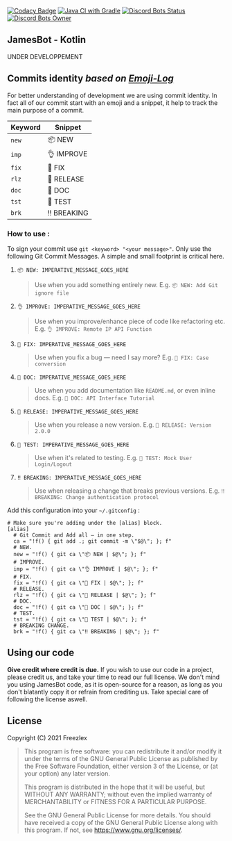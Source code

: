 [![Codacy Badge](https://app.codacy.com/project/badge/Grade/b44027b9cc04465fbe893e92c7c9164a)](https://www.codacy.com/gh/Freezlex/JamesBot/dashboard?utm_source=github.com&amp;utm_medium=referral&amp;utm_content=Freezlex/questter&amp;utm_campaign=Badge_Grade)
[![Java CI with Gradle](https://github.com/Freezlex/JamesBot/actions/workflows/gradle.yml/badge.svg?branch=main)](https://github.com/Freezlex/JamesBot/actions/workflows/gradle.yml)
[![Discord Bots Status](https://top.gg/api/widget/status/425377070525317120.svg)](https://top.gg/bot/425377070525317120)
[![Discord Bots Owner](https://top.gg/api/widget/owner/425377070525317120.svg)](https://top.gg/bot/425377070525317120)


## JamesBot - Kotlin

UNDER DEVELOPPEMENT

## Commits identity *based on [Emoji-Log](https://github.com/ahmadawais/Emoji-Log)*

For better understanding of development we are using commit identity. In fact all of our commit start with an 
emoji and a snippet, it help to track the main purpose of a commit.

| Keyword |   Snippet    |
| ------- | ------------ |
| `new` | 📦 NEW      |
| `imp` | 👌 IMPROVE  |
| `fix` | 🐛 FIX      |
| `rlz` | 🚀 RELEASE  |
| `doc` | 📖 DOC      |
| `tst` | 🤖 TEST     |
| `brk` | ‼️ BREAKING  |

### How to use :


To sign your commit use `git <keyword> "<your message>"`.
Only use the following Git Commit Messages. A simple and small footprint is critical here.

1. `📦 NEW: IMPERATIVE_MESSAGE_GOES_HERE`
   > Use when you add something entirely new.
   > E.g. `📦 NEW: Add Git ignore file`

1. `👌 IMPROVE: IMPERATIVE_MESSAGE_GOES_HERE`
   > Use when you improve/enhance piece of code like refactoring etc.
   > E.g. `👌 IMPROVE: Remote IP API Function`

1. `🐛 FIX: IMPERATIVE_MESSAGE_GOES_HERE`
   > Use when you fix a bug — need I say more?
   > E.g. `🐛 FIX: Case conversion`

1. `📖 DOC: IMPERATIVE_MESSAGE_GOES_HERE`
   > Use when you add documentation like `README.md`, or even inline docs.
   > E.g. `📖 DOC: API Interface Tutorial`


1. `🚀 RELEASE: IMPERATIVE_MESSAGE_GOES_HERE`
   > Use when you release a new version.
   > E.g. `🚀 RELEASE: Version 2.0.0`


1. `🤖 TEST: IMPERATIVE_MESSAGE_GOES_HERE`
   > Use when it's related to testing.
   > E.g. `🤖 TEST: Mock User Login/Logout`


1. `‼️ BREAKING: IMPERATIVE_MESSAGE_GOES_HERE`
   > Use when releasing a change that breaks previous versions.
   > E.g. `‼️ BREAKING: Change authentication protocol`

Add this configuration into your `~/.gitconfig` :

```shell
# Make sure you're adding under the [alias] block.
[alias]
  # Git Commit and Add all — in one step.
  ca = "!f() { git add .; git commit -m \"$@\"; }; f"
  # NEW.
  new = "!f() { git ca \"📦 NEW | $@\"; }; f"
  # IMPROVE.
  imp = "!f() { git ca \"👌 IMPROVE | $@\"; }; f"
  # FIX.
  fix = "!f() { git ca \"🐛 FIX | $@\"; }; f"
  # RELEASE.
  rlz = "!f() { git ca \"🚀 RELEASE | $@\"; }; f"
  # DOC.
  doc = "!f() { git ca \"📖 DOC | $@\"; }; f"
  # TEST.
  tst = "!f() { git ca \"🤖 TEST | $@\"; }; f"
  # BREAKING CHANGE.
  brk = "!f() { git ca \"‼️ BREAKING | $@\"; }; f"

```

## Using our code

**Give credit where credit is due.** If you wish to use our code in a project, please credit us, and take your time to read our full license. We don't mind you using JamesBot code, as it is open-source for a reason, as long as you don't blatantly copy it or refrain from crediting us. Take special care of following the license aswell.

## License

Copyright (C) 2021  Freezlex

> This program is free software: you can redistribute it and/or modify
it under the terms of the GNU General Public License as published by
the Free Software Foundation, either version 3 of the License, or
(at your option) any later version.
>
> This program is distributed in the hope that it will be useful,
but WITHOUT ANY WARRANTY; without even the implied warranty of
MERCHANTABILITY or FITNESS FOR A PARTICULAR PURPOSE.
>
>See the
GNU General Public License for more details.
> You should have received a copy of the GNU General Public License
along with this program.  If not, see <https://www.gnu.org/licenses/>.
